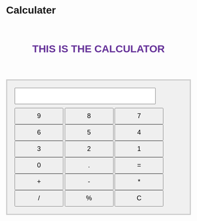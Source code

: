 # Calculater
<!DOCTYPE html>
<html>
<head>
  <title>Calculator</title>
  <style>
    body {
      font-family: Arial, sans-serif;
    }
    .calculator {
      max-width: 600px;
      margin: 0 auto;
      background-color: #f0f0f0;
      border: 3px solid #ccc;
      padding: 20px;
    }
    .calculator input {
      width: 84%;
      margin-bottom: 10px;
      padding: 10px;
      font-size: 18px;
    }
    .calculator button {
      width: 29%;
      padding: 10px;
      font-size: 18px;
    }
    .calculator button:nth-child(),
    .calculator button:last-child {
      width: 100%;
    }
  </style>
</head>
<body>
  <br>
    <div>
    <h1 align="center" style="color: rebeccapurple;">THIS IS THE CALCULATOR</h1>
</div>
<br>
<br>
<br>
  <div class="calculator">
    <input type="text" id="result" readonly>
    <br>
    <button onclick="appendValue(9)">9</button>
    <button onclick="appendValue(8)">8</button>
    <button onclick="appendValue(7)">7</button>
    <button onclick="appendValue(6)">6</button>
    <button onclick="appendValue(5)">5</button>
    <button onclick="appendValue(4)">4</button>
    <button onclick="appendValue(3)">3</button>
    <button onclick="appendValue(2)">2</button>
    <button onclick="appendValue(1)">1</button>
    <button onclick="appendValue(0)">0</button>
    <button onclick="appendValue('.')">.</button>
    <button onclick="calculate()">=</button>
    <button onclick="appendValue('+')">+</button>
    <button onclick="appendValue('-')">-</button>
    <button onclick="appendValue('*')">*</button>
    <button onclick="appendValue('/')">/</button>
    <button onclick="percentage('%')">%</button>
    <button onclick="clearResult( )"> C </button>
   
  </div>

  <script>
    function appendValue(value) {
      document.getElementById('result').value += value;
    }

    function calculate() {
      try {
        const result = eval(document.getElementById('result').value);
        document.getElementById('result').value = result;
      } catch (error) {
        document.getElementById('result').value = 'Error';
      }
    }

    function clearResult() {
      document.getElementById('result').value = '';
    }
  </script>
  
</body>
</html>
